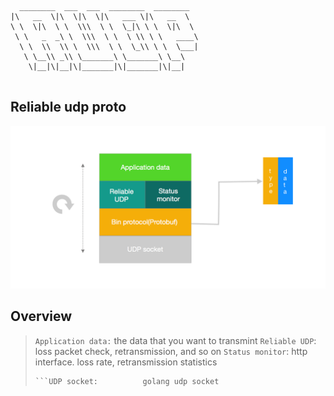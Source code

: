```
  ________  ___  ___  ________  ________
|\   __  \|\  \|\  \|\   ___ \|\   __  \
\ \  \|\  \ \  \\\  \ \  \_|\ \ \  \|\  \
 \ \   _  _\ \  \\\  \ \  \ \\ \ \   ____\
  \ \  \\  \\ \  \\\  \ \  \_\\ \ \  \___|
   \ \__\\ _\\ \_______\ \_______\ \__\
    \|__|\|__|\|_______|\|_______|\|__|
    
```
## Reliable udp proto
![Overview](https://github.com/woodywanghg/gitpicture/blob/master/overview_ss.png)

## Overview
> ```Application data:``` the data that you want to transmint
> ```Reliable UDP```:     loss packet check, retransmission, and so on
> ```Status monitor```:   http interface. loss rate, retransmission statistics 
> ```Bin protocol":       bin protocol, packet by protocolbuf 
> ```UDP socket:          golang udp socket
